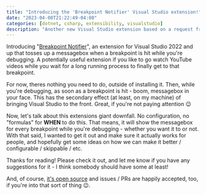 ```yaml
---
title: "Introducing the 'Breakpoint Notifier' Visual Studio extension!"
date: "2023-04-08T21:22:49-04:00"
categories: [dotnet, csharp, extensibility, visualstudio]
description: "Another new Visual Studio extension based on a request from a friend. Take a look, let me know what you think!"
---
```


Introducing "[Breakpoint Notifier](https://marketplace.visualstudio.com/items?itemName=coding-with-calvin.BreakpointNotifier)", an extension for Visual Studio 2022 and up that tosses up a messagebox when a breakpoint is hit while you're debugging. A potentially useful extension if you like to go watch YouTube videos while you wait for a long running process to finally get to that breakpoint.

For now, theres nothing you need to do, outside of installing it. Then, while you're debugging, as soon as a breakpoint is hit - boom, messagebox in your face. This has the secondary effect (at least, on my machine) of bringing Visual Studio to the front. Great, if you're not paying attention 😉

Now, let's talk about this extensions giant downfall. No configuration, no "formulas" for **WHEN** to do this. That means, it will show the messagebox for every breakpoint while you're debugging - whether you want it to or not. With that said, I wanted to get it out and make sure it actually works for people, and hopefully get some ideas on how we can make it better / configurable / skippable / etc.

Thanks for reading! Please check it out, and let me know if you have any suggestions for it - I think somebody should have some at least!

And, of course, [it's open source](https://github.com/CalvinAllen/BreakpointNotifier) and issues / PRs are happily accepted, too, if you're into that sort of thing 😉.
